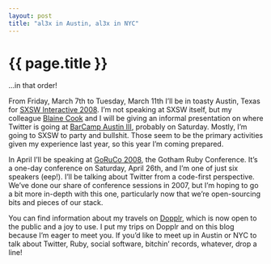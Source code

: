 ```yaml
---
layout: post
title: "al3x in Austin, al3x in NYC"
---
```


{{ page.title }}
================

…in that order!

From Friday, March 7th to Tuesday, March 11th I’ll be in toasty Austin, Texas for [SXSW Interactive 2008](http://2008.sxsw.com/interactive/). I’m not speaking at SXSW itself, but my colleague [Blaine Cook](http://www.romeda.org/) and I will be giving an informal presentation on where Twitter is going at [BarCamp Austin III](http://barcamp.org/BarCampAustinIII), probably on Saturday. Mostly, I’m going to SXSW to party and bullshit. Those seem to be the primary activities given my experience last year, so this year I’m coming prepared.

In April I’ll be speaking at [GoRuCo 2008](http://2008.goruco.com/), the Gotham Ruby Conference. It’s a one-day conference on Saturday, April 26th, and I’m one of just six speakers (eep!). I’ll be talking about Twitter from a code-first perspective. We’ve done our share of conference sessions in 2007, but I’m hoping to go a bit more in-depth with this one, particularly now that we’re open-sourcing bits and pieces of our stack.

You can find information about my travels on [Dopplr](http://www.dopplr.com/traveller/al3x), which is now open to the public and a joy to use. I put my trips on Dopplr and on this blog because I’m eager to meet you. If you’d like to meet up in Austin or NYC to talk about Twitter, Ruby, social software, bitchin’ records, whatever, drop a line!
